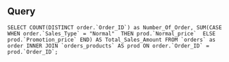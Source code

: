 
## Query

```SELECT COUNT(DISTINCT order.`Order_ID`) as Number_Of_Order,
  SUM(CASE 
      WHEN order.`Sales_Type` = "Normal" 
      THEN prod.`Normal_price` 
      ELSE prod.`Promotion_price`
  END) AS Total_Sales_Amount
  FROM `orders` as order
  INNER JOIN `orders_products` AS prod
  ON order.`Order_ID` =  prod.`Order_ID`;```
